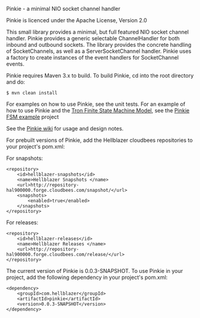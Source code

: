 Pinkie - a minimal NIO socket channel handler

Pinkie is licenced under the Apache License, Version 2.0

This small library provides a minimal, but full featured NIO socket channel handler.  Pinkie provides a generic selectable ChannelHandler for both inbound and outbound sockets.  The library provides the concrete handling of SocketChannels, as well as a ServerSocketChannel handler.  Pinkie uses a factory to create instances of the event handlers for SocketChannel events.

Pinkie requires Maven 3.x to build.  To build Pinkie, cd into the root directory and do:

    $ mvn clean install
    
For examples on how to use Pinkie, see the unit tests.  For an example of how to use Pinkie and the [Tron Finite State Machine Model](https://github.com/Hellblazer/Tron), see the [Pinkie FSM example](https://github.com/Hellblazer/pinkie-fsm-example) project

See the [Pinkie wiki](https://github.com/Hellblazer/Pinkie/wiki) for usage and design notes.

For prebuilt versions of Pinkie, add the Hellblazer cloudbees repositories to your project's pom.xml:

For snapshots: 

    <repository>
        <id>hellblazer-snapshots</id>
        <name>Hellblazer Snapshots </name>
        <url>http://repository-hal900000.forge.cloudbees.com/snapshot/</url>
        <snapshots>
            <enabled>true</enabled>
        </snapshots>
    </repository>
    
For releases: 

    <repository>
        <id>hellblazer-releases</id>
        <name>Hellblazer Releases </name>
        <url>http://repository-hal900000.forge.cloudbees.com/release/</url>
    </repository>

The current version of Pinkie is 0.0.3-SNAPSHOT.  To use Pinkie in your project, add the following dependency in your project's pom.xml:


    <dependency>
        <groupId>com.hellblazer</groupId>
        <artifactId>pinkie</artifactId>
        <version>0.0.3-SNAPSHOT</version>
    </dependency>
    

